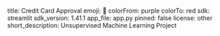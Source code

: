 title: Credit Card Approval
emoji: 🚀
colorFrom: purple
colorTo: red
sdk: streamlit
sdk_version: 1.41.1
app_file: app.py
pinned: false
license: other
short_description: Unsupervised Machine Learning Project
